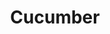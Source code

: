 ---
blog: https://cucumber.io/blog
codehost: https://github.com/https://github.com/cucumber
gitter: https://gitter.im/orgs/cucumber/rooms
images:
- cucumberio-ar21.svg
- cucumberio-icon.svg
logohandle: cucumberio
sort: cucumberio
title: Cucumber
twitter: https://x.com/cucumberbdd
website: https://cucumber.io/
wikipedia: https://en.wikipedia.org/wiki/Cucumber_(software)
---